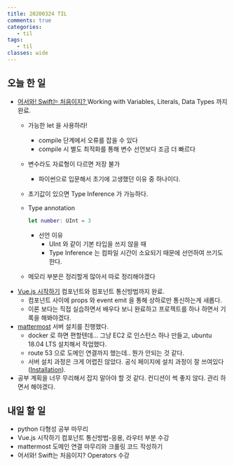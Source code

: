 ```yaml
---
title: 20200324 TIL
comments: true
categories:
   - til
tags:
   - til
classes: wide
---
```

## 오늘 한 일
- [어서와! Swift는 처음이지? ](https://programmers.co.kr/learn/courses/9873) Working with Variables, Literals, Data Types 까지 완료.
  - 가능한 let 을 사용하라!
    - compile 단계에서 오류를 잡을 수 있다
    - compile 시 별도 최적화를 통해 변수 선언보다 조금 더 빠르다
  - 변수라도 자료형이 다르면 저장 불가
    
    - 파이썬으로 입문해서 초기에 고생했던 이유 중 하나이다.
  - 초기값이 있으면 Type Inference 가 가능하다.
  - Type annotation
    ```swift
    let number: UInt = 3	
    ```
    - 선언 이유
      - UInt 와 같이 기본 타입을 쓰지 않을 때
      - Type Inference 는 컴파일 시간이 소요되기 때문에 선언하여 쓰기도 한다.
  - 메모리 부분은 정리할게 많아서 따로 정리해야겠다
- [Vue.js 시작하기](https://www.inflearn.com/course/Age-of-Vuejs/dashboard) 컴포넌트와 컴포넌트 통신방법까지 완료.
  - 컴포넌트 사이에 props 와 event emit 을 통해 상하로만 통신하는게 새롭다.
  - 이론 보다는 직접 실습하면서 배우다 보니 완료하고 프로젝트를 하나 하면서 기록을 해봐야겠다.
- [mattermost](https://mattermost.com/) 서버 설치를 진행했다.
  - docker 로 하면 편할텐데... 그냥 EC2 로 인스턴스 하나 만들고, ubuntu 18.04 LTS 설치해서 작업했다.
  - route 53 으로 도메인 연결까지 했는데.. 뭔가 안되는 것 같다.
  - 서버 설치 과정은 크게 어렵진 않았다. 공식 페이지에 설치 과정이 잘 쓰여있다 ([Installation](https://docs.mattermost.com/install/install-ubuntu-1804.html)).
- 공부 계획을 너무 무리해서 잡지 말아야 할 것 같다. 컨디션이 썩 좋지 않다. 관리 하면서 해야겠다.

## 내일 할 일
- python 다형성 공부 마무리
- Vue.js 시작하기 컴포넌트 통신방법-응용, 라우터 부분 수강
- mattermost 도메인 연결 마무리와 크롤링 코드 작성하기
- 어서와! Swift는 처음이지? Operators 수강


